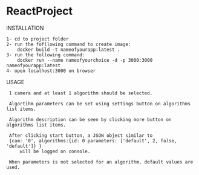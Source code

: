 # ReactProject
INSTALLATION
	
	1- cd to project folder
	2- run the fofllowing command to create image: 
		docker build -t nameofyourapp:latest .
	3- run the following command:
		docker run --name nameofyourchoice -d -p 3000:3000 nameofyourapp:latest
	4- open localhost:3000 on browser
USAGE

	 1 camera and at least 1 algorithm should be selected.
	 
	 Algortihm parameters can be set using settings button on algorithms list items.
	 
	 Algorithm description can be seen by clicking more button on algorithms list items.
	 
	 After clicking start button, a JSON object similar to
	 {cam: '0', algorithms:{id: 0 parameters: ['default', 2, false, 'default']} }
         will be logged on console. 
	 
	 When parameters is not selected for an algorithm, default values are used.
	 
	
